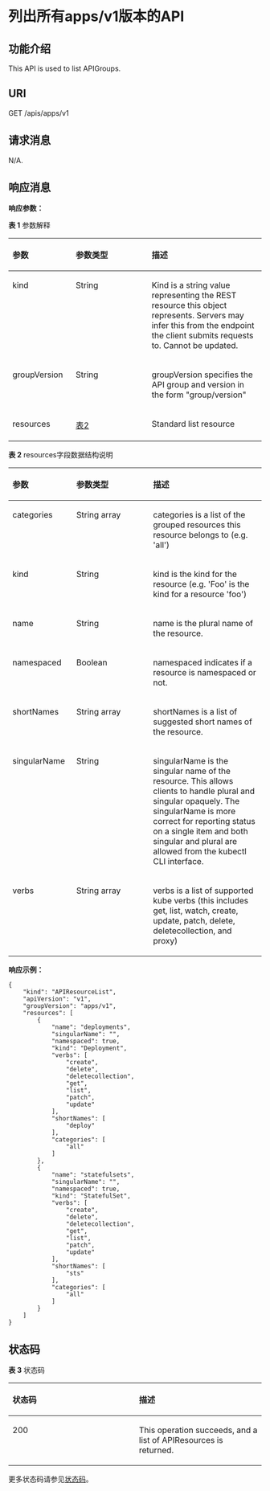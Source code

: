# 列出所有apps/v1版本的API<a name="cci_02_3119"></a>

## 功能介绍<a name="section42248057"></a>

This API is used to list APIGroups.

## URI<a name="section44688198"></a>

GET /apis/apps/v1

## 请求消息<a name="section66649469"></a>

N/A.

## 响应消息<a name="section62974309"></a>

**响应参数：**

**表 1**  参数解释

<a name="d0e46199"></a>
<table><thead align="left"><tr id="row12332252"><th class="cellrowborder" valign="top" width="25%" id="mcps1.2.4.1.1"><p id="p59388390"><a name="p59388390"></a><a name="p59388390"></a>参数</p>
</th>
<th class="cellrowborder" valign="top" width="30%" id="mcps1.2.4.1.2"><p id="p45730313"><a name="p45730313"></a><a name="p45730313"></a>参数类型</p>
</th>
<th class="cellrowborder" valign="top" width="45%" id="mcps1.2.4.1.3"><p id="p13167852"><a name="p13167852"></a><a name="p13167852"></a>描述</p>
</th>
</tr>
</thead>
<tbody><tr id="row59963063"><td class="cellrowborder" valign="top" width="25%" headers="mcps1.2.4.1.1 "><p id="p25169939"><a name="p25169939"></a><a name="p25169939"></a>kind</p>
</td>
<td class="cellrowborder" valign="top" width="30%" headers="mcps1.2.4.1.2 "><p id="p25499175"><a name="p25499175"></a><a name="p25499175"></a>String</p>
</td>
<td class="cellrowborder" valign="top" width="45%" headers="mcps1.2.4.1.3 "><p id="p52167324"><a name="p52167324"></a><a name="p52167324"></a>Kind is a string value representing the REST resource this object represents. Servers may infer this from the endpoint the client submits requests to. Cannot be updated.</p>
</td>
</tr>
<tr id="row66852738"><td class="cellrowborder" valign="top" width="25%" headers="mcps1.2.4.1.1 "><p id="p46362731"><a name="p46362731"></a><a name="p46362731"></a>groupVersion</p>
</td>
<td class="cellrowborder" valign="top" width="30%" headers="mcps1.2.4.1.2 "><p id="p64393736"><a name="p64393736"></a><a name="p64393736"></a>String</p>
</td>
<td class="cellrowborder" valign="top" width="45%" headers="mcps1.2.4.1.3 "><p id="p48510146"><a name="p48510146"></a><a name="p48510146"></a>groupVersion specifies the API group and version in the form "group/version"</p>
</td>
</tr>
<tr id="row33938133"><td class="cellrowborder" valign="top" width="25%" headers="mcps1.2.4.1.1 "><p id="p64634244"><a name="p64634244"></a><a name="p64634244"></a>resources</p>
</td>
<td class="cellrowborder" valign="top" width="30%" headers="mcps1.2.4.1.2 "><p id="p882436"><a name="p882436"></a><a name="p882436"></a><a href="#d0e46249">表2</a></p>
</td>
<td class="cellrowborder" valign="top" width="45%" headers="mcps1.2.4.1.3 "><p id="p39316582"><a name="p39316582"></a><a name="p39316582"></a>Standard list resource</p>
</td>
</tr>
</tbody>
</table>

**表 2**  resources字段数据结构说明

<a name="d0e46249"></a>
<table><thead align="left"><tr id="row20838481"><th class="cellrowborder" valign="top" width="25.252525252525253%" id="mcps1.2.4.1.1"><p id="p10195411"><a name="p10195411"></a><a name="p10195411"></a>参数</p>
</th>
<th class="cellrowborder" valign="top" width="30.303030303030305%" id="mcps1.2.4.1.2"><p id="p20521986"><a name="p20521986"></a><a name="p20521986"></a>参数类型</p>
</th>
<th class="cellrowborder" valign="top" width="44.44444444444445%" id="mcps1.2.4.1.3"><p id="p51668165"><a name="p51668165"></a><a name="p51668165"></a>描述</p>
</th>
</tr>
</thead>
<tbody><tr id="row24371845"><td class="cellrowborder" valign="top" width="25.252525252525253%" headers="mcps1.2.4.1.1 "><p id="p27962409"><a name="p27962409"></a><a name="p27962409"></a>categories</p>
</td>
<td class="cellrowborder" valign="top" width="30.303030303030305%" headers="mcps1.2.4.1.2 "><p id="p50362650"><a name="p50362650"></a><a name="p50362650"></a>String array</p>
</td>
<td class="cellrowborder" valign="top" width="44.44444444444445%" headers="mcps1.2.4.1.3 "><p id="p52842815"><a name="p52842815"></a><a name="p52842815"></a>categories is a list of the grouped resources this resource belongs to (e.g. 'all')</p>
</td>
</tr>
<tr id="row5823288"><td class="cellrowborder" valign="top" width="25.252525252525253%" headers="mcps1.2.4.1.1 "><p id="p1924359"><a name="p1924359"></a><a name="p1924359"></a>kind</p>
</td>
<td class="cellrowborder" valign="top" width="30.303030303030305%" headers="mcps1.2.4.1.2 "><p id="p21655423"><a name="p21655423"></a><a name="p21655423"></a>String</p>
</td>
<td class="cellrowborder" valign="top" width="44.44444444444445%" headers="mcps1.2.4.1.3 "><p id="p9258823"><a name="p9258823"></a><a name="p9258823"></a>kind is the kind for the resource (e.g. 'Foo' is the kind for a resource 'foo')</p>
</td>
</tr>
<tr id="row16220544"><td class="cellrowborder" valign="top" width="25.252525252525253%" headers="mcps1.2.4.1.1 "><p id="p38795716"><a name="p38795716"></a><a name="p38795716"></a>name</p>
</td>
<td class="cellrowborder" valign="top" width="30.303030303030305%" headers="mcps1.2.4.1.2 "><p id="p55445292"><a name="p55445292"></a><a name="p55445292"></a>String</p>
</td>
<td class="cellrowborder" valign="top" width="44.44444444444445%" headers="mcps1.2.4.1.3 "><p id="p61883681"><a name="p61883681"></a><a name="p61883681"></a>name is the plural name of the resource.</p>
</td>
</tr>
<tr id="row20082219"><td class="cellrowborder" valign="top" width="25.252525252525253%" headers="mcps1.2.4.1.1 "><p id="p16047070"><a name="p16047070"></a><a name="p16047070"></a>namespaced</p>
</td>
<td class="cellrowborder" valign="top" width="30.303030303030305%" headers="mcps1.2.4.1.2 "><p id="p24744273"><a name="p24744273"></a><a name="p24744273"></a>Boolean</p>
</td>
<td class="cellrowborder" valign="top" width="44.44444444444445%" headers="mcps1.2.4.1.3 "><p id="p58129068"><a name="p58129068"></a><a name="p58129068"></a>namespaced indicates if a resource is namespaced or not.</p>
</td>
</tr>
<tr id="row53399568"><td class="cellrowborder" valign="top" width="25.252525252525253%" headers="mcps1.2.4.1.1 "><p id="p30397788"><a name="p30397788"></a><a name="p30397788"></a>shortNames</p>
</td>
<td class="cellrowborder" valign="top" width="30.303030303030305%" headers="mcps1.2.4.1.2 "><p id="p46301731"><a name="p46301731"></a><a name="p46301731"></a>String array</p>
</td>
<td class="cellrowborder" valign="top" width="44.44444444444445%" headers="mcps1.2.4.1.3 "><p id="p59452751"><a name="p59452751"></a><a name="p59452751"></a>shortNames is a list of suggested short names of the resource.</p>
</td>
</tr>
<tr id="row65312719"><td class="cellrowborder" valign="top" width="25.252525252525253%" headers="mcps1.2.4.1.1 "><p id="p55838861"><a name="p55838861"></a><a name="p55838861"></a>singularName</p>
</td>
<td class="cellrowborder" valign="top" width="30.303030303030305%" headers="mcps1.2.4.1.2 "><p id="p26653859"><a name="p26653859"></a><a name="p26653859"></a>String</p>
</td>
<td class="cellrowborder" valign="top" width="44.44444444444445%" headers="mcps1.2.4.1.3 "><p id="p11478970"><a name="p11478970"></a><a name="p11478970"></a>singularName is the singular name of the resource. This allows clients to handle plural and singular opaquely. The singularName is more correct for reporting status on a single item and both singular and plural are allowed from the kubectl CLI interface.</p>
</td>
</tr>
<tr id="row36201869"><td class="cellrowborder" valign="top" width="25.252525252525253%" headers="mcps1.2.4.1.1 "><p id="p46670280"><a name="p46670280"></a><a name="p46670280"></a>verbs</p>
</td>
<td class="cellrowborder" valign="top" width="30.303030303030305%" headers="mcps1.2.4.1.2 "><p id="p22196311"><a name="p22196311"></a><a name="p22196311"></a>String array</p>
</td>
<td class="cellrowborder" valign="top" width="44.44444444444445%" headers="mcps1.2.4.1.3 "><p id="p53070755"><a name="p53070755"></a><a name="p53070755"></a>verbs is a list of supported kube verbs (this includes get, list, watch, create, update, patch, delete, deletecollection, and proxy)</p>
</td>
</tr>
</tbody>
</table>

**响应示例：**

```
{
    "kind": "APIResourceList",
    "apiVersion": "v1",
    "groupVersion": "apps/v1",
    "resources": [
        {
            "name": "deployments",
            "singularName": "",
            "namespaced": true,
            "kind": "Deployment",
            "verbs": [
                "create",
                "delete",
                "deletecollection",
                "get",
                "list",
                "patch",
                "update"
            ],
            "shortNames": [
                "deploy"
            ],
            "categories": [
                "all"
            ]
        },
        {
            "name": "statefulsets",
            "singularName": "",
            "namespaced": true,
            "kind": "StatefulSet",
            "verbs": [
                "create",
                "delete",
                "deletecollection",
                "get",
                "list",
                "patch",
                "update"
            ],
            "shortNames": [
                "sts"
            ],
            "categories": [
                "all"
            ]
        }
    ]
}
```

## 状态码<a name="section29897872"></a>

**表 3**  状态码

<a name="d0e46350"></a>
<table><thead align="left"><tr id="row22660525"><th class="cellrowborder" valign="top" width="50%" id="mcps1.2.3.1.1"><p id="p23563273"><a name="p23563273"></a><a name="p23563273"></a>状态码</p>
</th>
<th class="cellrowborder" valign="top" width="50%" id="mcps1.2.3.1.2"><p id="p29576928"><a name="p29576928"></a><a name="p29576928"></a>描述</p>
</th>
</tr>
</thead>
<tbody><tr id="row46920988"><td class="cellrowborder" valign="top" width="50%" headers="mcps1.2.3.1.1 "><p id="p42503717"><a name="p42503717"></a><a name="p42503717"></a>200</p>
</td>
<td class="cellrowborder" valign="top" width="50%" headers="mcps1.2.3.1.2 "><p id="p20249058"><a name="p20249058"></a><a name="p20249058"></a>This operation succeeds, and a list of APIResources is returned.</p>
</td>
</tr>
</tbody>
</table>

更多状态码请参见[状态码](状态码.md)。

